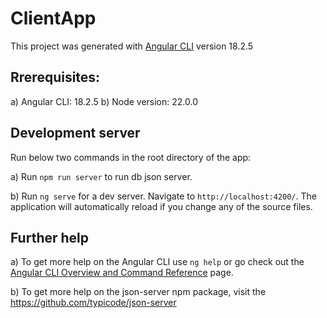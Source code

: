 # ClientApp

This project was generated with [Angular CLI](https://github.com/angular/angular-cli) version 18.2.5

## Rrerequisites: 
a) Angular CLI: 18.2.5
b) Node version: 22.0.0

## Development server
Run below two commands in the root directory of the app:

a) Run `npm run server` to run db json server.

b) Run `ng serve` for a dev server. Navigate to `http://localhost:4200/`. The application will automatically reload if you change any of the source files.

## Further help
a) To get more help on the Angular CLI use `ng help` or go check out the [Angular CLI Overview and Command Reference](https://angular.dev/tools/cli) page.

b) To get more help on the json-server npm package, visit the https://github.com/typicode/json-server
